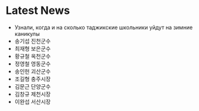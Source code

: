 # Latest News
-  Узнали, когда и на сколько таджикские школьники уйдут на зимние каникулы
-  송기섭 진천군수
-  최재형 보은군수
-  황규철 옥천군수
-  정영철 영동군수
-  송인헌 괴산군수
-  조길형 충주시장
-  김문근 단양군수
-  김창규 제천시장
-  이완섭 서산시장
